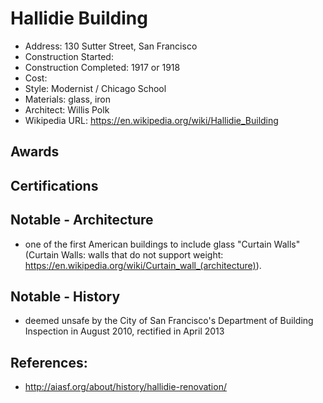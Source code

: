 # Hallidie Building
- Address: 130 Sutter Street, San Francisco
- Construction Started:
- Construction Completed: 1917 or 1918
- Cost:
- Style: Modernist / Chicago School
- Materials: glass, iron
- Architect: Willis Polk
- Wikipedia URL: https://en.wikipedia.org/wiki/Hallidie_Building

## Awards

## Certifications

## Notable - Architecture
- one of the first American buildings to include glass "Curtain Walls" (Curtain Walls: walls that do not support weight: https://en.wikipedia.org/wiki/Curtain_wall_(architecture)).

## Notable - History
- deemed unsafe by the City of San Francisco's Department of Building Inspection in August 2010, rectified in April 2013

## References:
- http://aiasf.org/about/history/hallidie-renovation/
